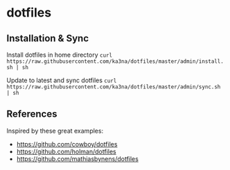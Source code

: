 # dotfiles

## Installation & Sync

Install dotfiles in home directory
`curl https://raw.githubusercontent.com/ka3na/dotfiles/master/admin/install.sh | sh`

Update to latest and sync dotfiles
`curl https://raw.githubusercontent.com/ka3na/dotfiles/master/admin/sync.sh | sh`

## References

Inspired by these great examples:
- https://github.com/cowboy/dotfiles
- https://github.com/holman/dotfiles
- https://github.com/mathiasbynens/dotfiles
